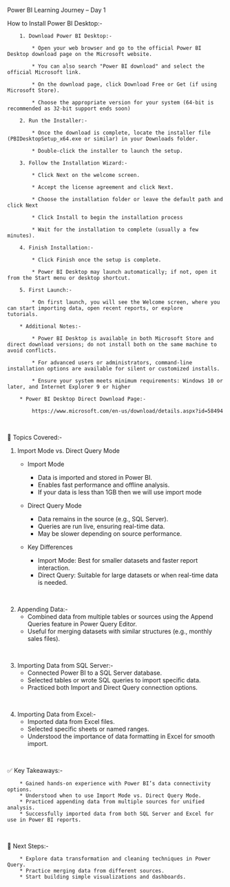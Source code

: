 Power BI Learning Journey – Day 1
<br>


How to Install Power BI Desktop:-

        1. Download Power BI Desktop:-
        
            * Open your web browser and go to the official Power BI Desktop download page on the Microsoft website.
            
            * You can also search "Power BI download" and select the official Microsoft link.
            
            * On the download page, click Download Free or Get (if using Microsoft Store).
            
            * Choose the appropriate version for your system (64-bit is recommended as 32-bit support ends soon)
            
        2. Run the Installer:-
        
            * Once the download is complete, locate the installer file (PBIDesktopSetup_x64.exe or similar) in your Downloads folder.
            
            * Double-click the installer to launch the setup.
            
        3. Follow the Installation Wizard:-
        
            * Click Next on the welcome screen. 
            
            * Accept the license agreement and click Next.
            
            * Choose the installation folder or leave the default path and click Next
            
            * Click Install to begin the installation process
            
            * Wait for the installation to complete (usually a few minutes).
            
        4. Finish Installation:-
        
            * Click Finish once the setup is complete.
            
            * Power BI Desktop may launch automatically; if not, open it from the Start menu or desktop shortcut.
            
        5. First Launch:-
        
            * On first launch, you will see the Welcome screen, where you can start importing data, open recent reports, or explore     tutorials.
            
        * Additional Notes:-
        
            * Power BI Desktop is available in both Microsoft Store and direct download versions; do not install both on the same machine to avoid conflicts.
            
            * For advanced users or administrators, command-line installation options are available for silent or customized installs.
            
            * Ensure your system meets minimum requirements: Windows 10 or later, and Internet Explorer 9 or higher
            
        * Power BI Desktop Direct Download Page:-
        
            https://www.microsoft.com/en-us/download/details.aspx?id=58494


<br>


🌟 Topics Covered:-

1. Import Mode vs. Direct Query Mode
    * Import Mode
        * Data is imported and stored in Power BI.
        * Enables fast performance and offline analysis.
        * If your data is less than 1GB then we will use import mode 
    
    * Direct Query Mode
        * Data remains in the source (e.g., SQL Server).
        * Queries are run live, ensuring real-time data.
        * May be slower depending on source performance.


    * Key Differences
        * Import Mode: Best for smaller datasets and faster report interaction.
        * Direct Query: Suitable for large datasets or when real-time data is needed.

<br>

2. Appending Data:-
    * Combined data from multiple tables or sources using the Append Queries feature in Power Query Editor.
    * Useful for merging datasets with similar structures (e.g., monthly sales files).

<br>

3. Importing Data from SQL Server:-
    * Connected Power BI to a SQL Server database.
    * Selected tables or wrote SQL queries to import specific data.
    * Practiced both Import and Direct Query connection options.

<br>

4. Importing Data from Excel:-
    * Imported data from Excel files.
    * Selected specific sheets or named ranges.
    * Understood the importance of data formatting in Excel for smooth import.

<br>

✅ Key Takeaways:-

        * Gained hands-on experience with Power BI’s data connectivity options.
        * Understood when to use Import Mode vs. Direct Query Mode.
        * Practiced appending data from multiple sources for unified analysis.
        * Successfully imported data from both SQL Server and Excel for use in Power BI reports.

 <br>

 🚀 Next Steps:-
 
        * Explore data transformation and cleaning techniques in Power Query.
        * Practice merging data from different sources.
        * Start building simple visualizations and dashboards.

